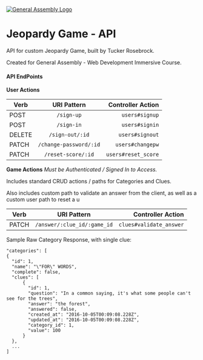 [![General Assembly Logo](https://camo.githubusercontent.com/1a91b05b8f4d44b5bbfb83abac2b0996d8e26c92/687474703a2f2f692e696d6775722e636f6d2f6b6538555354712e706e67)](https://generalassemb.ly/education/web-development-immersive)

# Jeopardy Game - API

API for custom Jeopardy Game, built by Tucker Rosebrock.

Created for General Assembly - Web Development Immersive Course.


#### API EndPoints


**User Actions**

| Verb        | URI Pattern           | Controller Action  |
| ------------- |:-------------:| -----:|
| POST      | ```/sign-up``` | ```users#signup``` |
| POST    | ```/sign-in```      |   ```users#signin``` |
| DELETE | ```/sign-out/:id```     |    ```users#signout``` |
| PATCH | ```/change-password/:id```     |    ```users#changepw``` |
| PATCH | ```/reset-score/:id```     |    ```users#reset_score``` |

**Game Actions**
*Must be Authenticated / Signed In to Access.*

Includes standard CRUD actions / paths for Categories and Clues.

Also includes custom path to validate an answer from the client, as
well as a custom user path to reset a u

| Verb        | URI Pattern           | Controller Action  |
| ------------- |:-------------:| -----:|
| PATCH      | ```/answer/:clue_id/:game_id``` | ```clues#validate_answer``` |

Sample Raw Category Response, with single clue:

```
"categories": [
{
  "id": 1,
  "name": "\"FOR\" WORDS",
  "complete": false,
  "clues": [
      {
        "id": 1,
        "question": "In a common saying, it's what some people can't see for the trees",
        "answer": "the forest",
        "answered": false,
        "created_at": "2016-10-05T00:09:08.228Z",
        "updated_at": "2016-10-05T00:09:08.228Z",
        "category_id": 1,
        "value": 100
      }
  },
  ...
]
```
